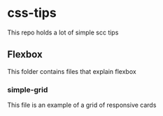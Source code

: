 # css-tips
This repo holds a lot of simple scc tips

## Flexbox

This folder contains files that explain flexbox

### simple-grid

This file is an example of a grid of responsive cards
